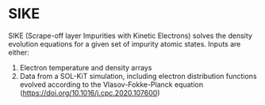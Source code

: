 # SIKE

SIKE (Scrape-off layer Impurities with Kinetic Electrons) solves the density evolution equations for a given set of impurity atomic states. Inputs are either:

1. Electron temperature and density arrays
2. Data from a SOL-KiT simulation, including electron distribution functions evolved according to the Vlasov-Fokke-Planck equation (https://doi.org/10.1016/j.cpc.2020.107600)

